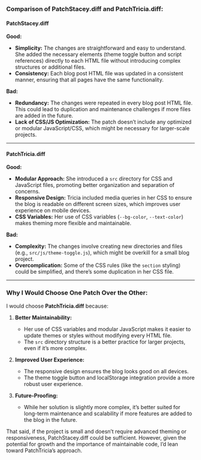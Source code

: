 

### Comparison of PatchStacey.diff and PatchTricia.diff:

#### **PatchStacey.diff**
**Good:**
- **Simplicity:** The changes are straightforward and easy to understand. She added the necessary elements (theme toggle button and script references) directly to each HTML file without introducing complex structures or additional files.
- **Consistency:** Each blog post HTML file was updated in a consistent manner, ensuring that all pages have the same functionality.

**Bad:**
- **Redundancy:** The changes were repeated in every blog post HTML file. This could lead to duplication and maintenance challenges if more files are added in the future.
- **Lack of CSS/JS Optimization:** The patch doesn’t include any optimized or modular JavaScript/CSS, which might be necessary for larger-scale projects.

---

#### **PatchTricia.diff**
**Good:**
- **Modular Approach:** She introduced a `src` directory for CSS and JavaScript files, promoting better organization and separation of concerns.
- **Responsive Design:** Tricia included media queries in her CSS to ensure the blog is readable on different screen sizes, which improves user experience on mobile devices.
- **CSS Variables:** Her use of CSS variables (`--bg-color`, `--text-color`) makes theming more flexible and maintainable.

**Bad:**
- **Complexity:** The changes involve creating new directories and files (e.g., `src/js/theme-toggle.js`), which might be overkill for a small blog project.
- **Overcomplication:** Some of the CSS rules (like the `section` styling) could be simplified, and there’s some duplication in her CSS file.

---

### Why I Would Choose One Patch Over the Other:
I would choose **PatchTricia.diff** because:

1. **Better Maintainability:**
   - Her use of CSS variables and modular JavaScript makes it easier to update themes or styles without modifying every HTML file.
   - The `src` directory structure is a better practice for larger projects, even if it’s more complex.

2. **Improved User Experience:**
   - The responsive design ensures the blog looks good on all devices.
   - The theme toggle button and localStorage integration provide a more robust user experience.

3. **Future-Proofing:**
   - While her solution is slightly more complex, it’s better suited for long-term maintenance and scalability if more features are added to the blog in the future.

That said, if the project is small and doesn’t require advanced theming or responsiveness, PatchStacey.diff could be sufficient. However, given the potential for growth and the importance of maintainable code, I’d lean toward PatchTricia’s approach.